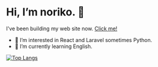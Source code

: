 # Hi, I’m noriko. 👋

I've been building my web site now. [Click me!](https://norik00.github.io/portfolio)

- 👀 I’m interested in React and Laravel sometimes Python.
- 🌱 I’m currently learning English.

[![Top Langs](https://github-readme-stats.vercel.app/api/top-langs/?username=norik00&layout=compact)](https://github.com/norik00/github-readme-stats)
